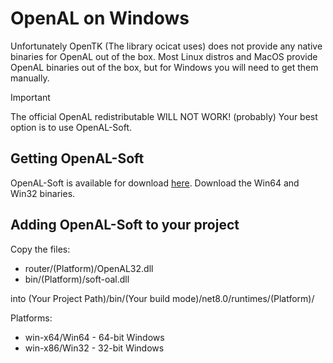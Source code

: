 # OpenAL on Windows
Unfortunately OpenTK (The library ocicat uses) does not provide any native binaries for OpenAL out of the box.
Most Linux distros and MacOS provide OpenAL binaries out of the box, but for Windows you will need to get them manually.

> [!IMPORTANT]  
> The official OpenAL redistributable WILL NOT WORK! (probably)
> Your best option is to use OpenAL-Soft.

## Getting OpenAL-Soft
OpenAL-Soft is available for download [here](https://openal-soft.org/).
Download the Win64 and Win32 binaries.

## Adding OpenAL-Soft to your project
Copy the files:
- router/(Platform)/OpenAL32.dll
- bin/(Platform)/soft-oal.dll

into (Your Project Path)/bin/(Your build mode)/net8.0/runtimes/(Platform)/

Platforms:
- win-x64/Win64 - 64-bit Windows
- win-x86/Win32 - 32-bit Windows
